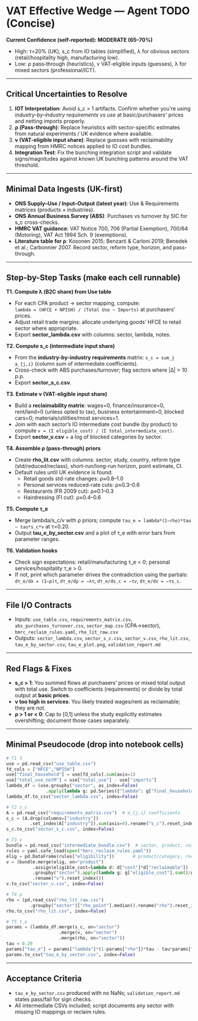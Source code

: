 
# VAT Effective Wedge — Agent TODO (Concise)

**Current Confidence (self-reported): MODERATE (65–70%)**  
- High: τ=20% (UK), s_c from IO tables (simplified), λ for obvious sectors (retail/hospitality high, manufacturing low).  
- Low: ρ pass‑through (heuristics), v VAT‑eligible inputs (guesses), λ for mixed sectors (professional/ICT).

---

## Critical Uncertainties to Resolve
1) **IOT Interpretation**: Avoid s_c > 1 artifacts. Confirm whether you're using *industry-by-industry requirements* vs *use* at basic/purchasers' prices and netting imports properly.  
2) **ρ (Pass-through)**: Replace heuristics with sector-specific estimates from natural experiments / UK evidence where available.  
3) **v (VAT-eligible input share)**: Replace guesses with reclaimability mapping from HMRC notices applied to IO cost bundles.  
4) **Integration Test**: Fix the bunching integration script and validate signs/magnitudes against known UK bunching patterns around the VAT threshold.

---

## Minimal Data Ingests (UK-first)
- **ONS Supply–Use / Input–Output (latest year)**: Use & Requirements matrices (products × industries).  
- **ONS Annual Business Survey (ABS)**: Purchases vs turnover by SIC for s_c cross-checks.  
- **HMRC VAT guidance**: VAT Notice 700, 706 (Partial Exemption), 700/64 (Motoring), VAT Act 1994 Sch. 9 (exemptions).  
- **Literature table for ρ**: Kosonen 2015; Benzarti & Carloni 2019; Benedek et al.; Carbonnier 2007. Record sector, reform type, horizon, and pass-through.

---

## Step-by-Step Tasks (make each cell runnable)
**T1. Compute λ (B2C share) from Use table**  
- For each CPA product → sector mapping, compute:  
  `lambda = (HFCE + NPISH) / (Total Use − Imports)` at purchasers’ prices.  
- Adjust retail trade margins: allocate underlying goods’ HFCE to retail sector where appropriate.  
- Export **sector_lambda.csv** with columns: sector, lambda, notes.

**T2. Compute s_c (intermediate input share)**  
- From the **industry-by-industry requirements** matrix: `s_c = sum_j a_{j,i}` (column sum of intermediate coefficients).  
- Cross-check with ABS purchases/turnover; flag sectors where |Δ| > 10 p.p.  
- Export **sector_s_c.csv**.

**T3. Estimate v (VAT-eligible input share)**  
- Build a **reclaimability matrix**: wages=0, finance/insurance=0, rent/land=0 (unless opted to tax), business entertainment=0, blocked cars=0; materials/utilities/most services=1.  
- Join with each sector’s IO intermediate cost bundle (by product) to compute `v = (Σ eligible_cost) / (Σ total_intermediate_cost)`.  
- Export **sector_v.csv** + a log of blocked categories by sector.

**T4. Assemble ρ (pass-through) priors**  
- Create **rho_lit.csv** with columns: sector, study, country, reform type (std/reduced/reclass), short-run/long-run horizon, point estimate, CI.  
- Default rules until UK evidence is found:  
  - Retail goods std-rate changes: ρ≈0.8–1.0  
  - Personal services reduced-rate cuts: ρ≈0.3–0.6  
  - Restaurants (FR 2009 cut): ρ≈0.1–0.3  
  - Hairdressing (FI cut): ρ≈0.4–0.6  

**T5. Compute τ_e**  
- Merge lambda/s_c/v with ρ priors; compute `tau_e = lambda*(1−rho)*tau − tau*s_c*v` at τ=0.20.  
- Output **tau_e_by_sector.csv** and a plot of τ_e with error bars from parameter ranges.

**T6. Validation hooks**  
- Check sign expectations: retail/manufacturing τ_e < 0; personal services/hospitality τ_e > 0.  
- If not, print which parameter drives the contradiction using the partials:  
  `dτ_e/dλ = (1−ρ)τ`, `dτ_e/dρ = −λτ`, `dτ_e/ds_c = −τv`, `dτ_e/dv = −τs_c`.

---

## File I/O Contracts
- Inputs: `use_table.csv`, `requirements_matrix.csv`, `abs_purchases_turnover.csv`, `sector_map.csv` (CPA→sector), `hmrc_reclaim_rules.yaml`, `rho_lit_raw.csv`  
- Outputs: `sector_lambda.csv`, `sector_s_c.csv`, `sector_v.csv`, `rho_lit.csv`, `tau_e_by_sector.csv`, `tau_e_plot.png`, `validation_report.md`

---

## Red Flags & Fixes
- **s_c > 1**: You summed flows at purchasers’ prices or mixed total output with total use. Switch to coefficients (requirements) or divide by total output at **basic prices**.  
- **v too high in services**: You likely treated wages/rent as reclaimable; they are not.  
- **ρ > 1 or < 0**: Cap to [0,1] unless the study explicitly estimates overshifting; document those cases separately.

---

## Minimal Pseudocode (drop into notebook cells)

```python
# T1 λ
use = pd.read_csv("use_table.csv")
fd_cols = ["HFCE","NPISH"]
use["final_household"] = use[fd_cols].sum(axis=1)
use["total_use_netM"] = use["total_use"] - use["imports"]
lambda_df = (use.groupby("sector", as_index=False)
               .apply(lambda g: pd.Series({"lambda": g["final_household"].sum()/g["total_use_netM"].sum()})))
lambda_df.to_csv("sector_lambda.csv", index=False)

# T2 s_c
A = pd.read_csv("requirements_matrix.csv")  # a_{j,i} coefficients
s_c = (A.drop(columns=["industry"])
         .set_index(A["industry"]).sum(axis=0).rename("s_c").reset_index())
s_c.to_csv("sector_s_c.csv", index=False)

# T3 v
bundle = pd.read_csv("intermediate_bundle.csv")  # sector, product, cost
rules = yaml.safe_load(open("hmrc_reclaim_rules.yaml"))
elig = pd.DataFrame(rules["eligibility"])       # product/category, reclaimable 0/1
v = (bundle.merge(elig, on="product")
          .assign(eligible_cost=lambda d: d["cost"]*d["reclaimable"])
          .groupby("sector").apply(lambda g: g["eligible_cost"].sum()/g["cost"].sum())
          .rename("v").reset_index())
v.to_csv("sector_v.csv", index=False)

# T4 ρ
rho = (pd.read_csv("rho_lit_raw.csv")
         .groupby("sector")["rho_point"].median().rename("rho").reset_index())
rho.to_csv("rho_lit.csv", index=False)

# T5 τ_e
params = (lambda_df.merge(s_c, on="sector")
                    .merge(v, on="sector")
                    .merge(rho, on="sector"))
tau = 0.20
params["tau_e"] = params["lambda"]*(1-params["rho"])*tau - tau*params["s_c"]*params["v"]
params.to_csv("tau_e_by_sector.csv", index=False)
```

---

## Acceptance Criteria
- `tau_e_by_sector.csv` produced with no NaNs; `validation_report.md` states pass/fail for sign checks.  
- All intermediate CSVs included; script documents any sector with missing IO mappings or reclaim rules.
